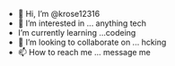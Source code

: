 - 👋 Hi, I’m @krose12316
- 👀 I’m interested in ... anything tech
-  I’m currently learning ...codeing
- 💞️ I’m looking to collaborate on ... hcking
- 📫 How to reach me ... message me

<!---
krose12316/krose12316 is a ✨ special ✨ repository because its `README.md` (this file) appears on your GitHub profile.
You can click the Preview link to take a look at your changes.
--->
